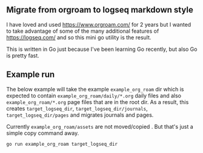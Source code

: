 ## Migrate from orgroam to logseq markdown style
I have loved and used https://www.orgroam.com/ for 2 years but I wanted to take advantage of some of the many additional features of https://logseq.com/ and so this mini go utility is the result. 

This is written in Go just because I've been learning Go recently, but also Go is pretty fast.


## Example run 
The below example will take the example `example_org_roam` dir which is expected to contain `example_org_roam/daily/*.org` daily files and also `example_org_roam/*.org` page files that are in the root dir.  As a result, this creates `target_logseq_dir`, `target_logseq_dir/journals`, `target_logseq_dir/pages` and migrates journals and pages. 

Currently `example_org_roam/assets` are not moved/copied . But that's just a simple copy command away. 

```sh
go run example_org_roam target_logseq_dir
```

